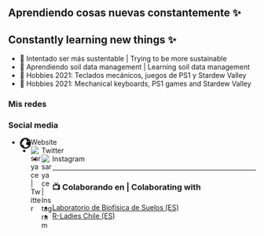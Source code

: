 ## Aprendiendo cosas nuevas constantemente ✨

## Constantly learning new things ✨

-   🌱 Intentado ser más sustentable | Trying to be more sustainable
-   🌱 Aprendiendo soil data management | Learning soil data management
-   🌱 Hobbies 2021: Teclados mecánicos, juegos de PS1 y Stardew Valley
-   🌱 Hobbies 2021: Mechanical keyboards, PS1 games and Stardew Valley

### Mis redes

### Social media

-   Website
    [<img align="left" alt="saryace" width="22px" src="https://raw.githubusercontent.com/iconic/open-iconic/master/svg/globe.svg" />](https://saryace.github.io)
-   Twitter
    [<img align="left" alt="saryace | Twitter" width="22px" src="https://cdn.jsdelivr.net/npm/simple-icons@v3/icons/twitter.svg" />](https://twitter.com/saryace)
-   Instagram
    [<img align="left" alt="saryace | Instagram" width="22px" src="https://cdn.jsdelivr.net/npm/simple-icons@v3/icons/instagram.svg" />](https://instagram.com/saryace)

------------------------------------------------------------------------

### 📺 Colaborando en | Colaborating with

-   [Laboratorio de Biofísica de Suelos
    (ES)](https://www.youtube.com/channel/UCtpWXCy2NDEWpdeGLoyHmBg)
-   [R-Ladies Chile (ES)](https://vimeo.com/rladieschile)
